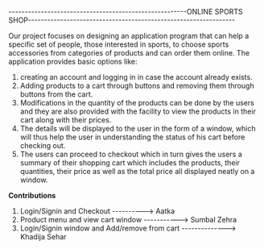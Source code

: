 -------------------------------------------------------ONLINE SPORTS SHOP----------------------------------------------------------------

Our project focuses on designing an application program that can help a specific set of people, those interested in sports, to choose sports accessories from categories of products and can order them online. The application provides basic options like:

1. creating an account and logging in in case the account already exists.
2. Adding products to a cart through buttons and removing them through buttons from the cart.
3. Modifications in the quantity of the products can be done by the users and they are also provided with the facility to view the products in their cart along with their prices.
4. The details will be displayed to the user in the form of a window, which will thus help the user in understanding the status of his cart before checking out.
5. The users can proceed to checkout which in turn gives the users a summary of their shopping cart which includes the products, their quantities, their price as well as the total price all displayed neatly on a window.
   

**Contributions**
1. Login/Signin and Checkout ----------> Aatka 
2. Product menu and view cart window -----------> Sumbal Zehra
3. Login/Signin window and Add/remove from cart --------------> Khadija Sehar
